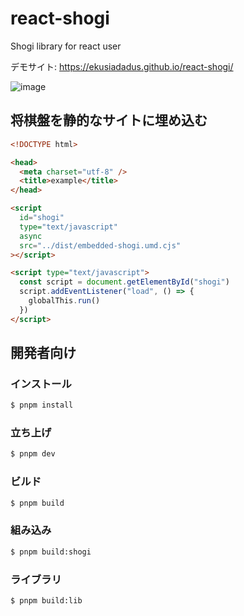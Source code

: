 # react-shogi

Shogi library for react user

デモサイト: <https://ekusiadadus.github.io/react-shogi/>

![image](https://github.com/ekusiadadus/react-shogi/assets/70436490/60245b18-264f-4c8f-adc9-97bae1dc4ab2)

## 将棋盤を静的なサイトに埋め込む

```html
<!DOCTYPE html>

<head>
  <meta charset="utf-8" />
  <title>example</title>
</head>

<script
  id="shogi"
  type="text/javascript"
  async
  src="../dist/embedded-shogi.umd.cjs"
></script>

<script type="text/javascript">
  const script = document.getElementById("shogi")
  script.addEventListener("load", () => {
    globalThis.run()
  })
</script>
```

## 開発者向け

### インストール

```bash
$ pnpm install
```

### 立ち上げ

```bash
$ pnpm dev
```

### ビルド

```bash
$ pnpm build
```

### 組み込み

```bash
$ pnpm build:shogi
```

### ライブラリ

```bash
$ pnpm build:lib
```
